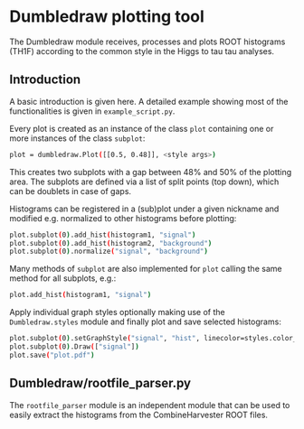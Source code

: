 # Dumbledraw plotting tool
The Dumbledraw module receives, processes and plots ROOT histograms (TH1F) according to the common style in the Higgs to tau tau analyses.

## Introduction
A basic introduction is given here. A detailed example showing most of the functionalities is given in `example_script.py`.

Every plot is created as an instance of the class `plot` containing one or more instances of the class `subplot`:
```bash
plot = dumbledraw.Plot([[0.5, 0.48]], <style args>)
```
This creates two subplots with a gap between 48% and 50% of the plotting area.
The subplots are defined via a list of split points (top down), which can be doublets in case of gaps.

Histograms can be registered in a (sub)plot under a given nickname and modified e.g. normalized to other histograms before plotting:
```bash
plot.subplot(0).add_hist(histogram1, "signal")
plot.subplot(0).add_hist(histogram2, "background")
plot.subplot(0).normalize("signal", "background")
```
Many methods of `subplot` are also implemented for `plot` calling the same method for all subplots, e.g.:
```bash
plot.add_hist(histogram1, "signal")
```
Apply individual graph styles optionally making use of the `Dumbledraw.styles` module and finally plot and save selected histograms:
```bash
plot.subplot(0).setGraphStyle("signal", "hist", linecolor=styles.color_dict["ggH"], linewidth=3)
plot.subplot(0).Draw(["signal"])
plot.save("plot.pdf")
```

## Dumbledraw/rootfile_parser.py
The `rootfile_parser` module is an independent module that can be used to easily extract the histograms from the CombineHarvester ROOT files.
